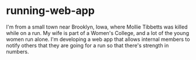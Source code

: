 # running-web-app
I'm from a small town near Brooklyn, Iowa, where Mollie Tibbetts was killed while on a run. My wife is part of a Women's College, and a lot of the young women run alone. I'm developing a web app that allows internal members to notify others that they are going for a run so that there's strength in numbers.
